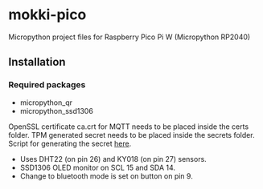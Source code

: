 # mokki-pico

Micropython project files for Raspberry Pico Pi W (Micropython RP2040)

## Installation

### Required packages

- micropython_qr
- micropython_ssd1306

OpenSSL certificate ca.crt for MQTT needs to be placed inside the certs folder.
TPM generated secret needs to be placed inside the secrets folder. Script for generating the secret [here](https://github.com/teemueer/mokki-flask/blob/master/management/tpm.sh).

- Uses DHT22 (on pin 26) and KY018 (on pin 27) sensors.
- SSD1306 OLED monitor on SCL 15 and SDA 14.
- Change to bluetooth mode is set on button on pin 9.
